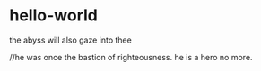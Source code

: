 # hello-world
the abyss will also gaze into thee

//he was once the bastion of righteousness. he is a hero no more.
